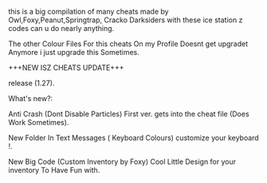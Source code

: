 this is a big compilation of many cheats
made by Owl,Foxy,Peanut,Springtrap,
Cracko Darksiders 
with these ice station z codes can u do 
nearly anything.

The other Colour Files For this cheats On
my Profile Doesnt get upgradet Anymore i 
just upgrade this Sometimes.

+++NEW ISZ CHEATS UPDATE+++ 

release (1.27).

What's new?:

Anti Crash (Dont Disable Particles) 
First ver. gets into the cheat file 
(Does Work Sometimes).

New Folder In Text Messages
( Keyboard Colours) customize your 
keyboard !.

New Big Code (Custom Inventory by Foxy)
Cool Little Design for your inventory
To Have Fun with.
